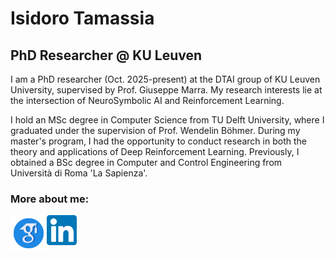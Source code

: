 # Isidoro Tamassia
## PhD Researcher @ KU Leuven

I am a PhD researcher (Oct. 2025-present) at the DTAI group of KU Leuven University, supervised by Prof. Giuseppe Marra. My research interests lie at the intersection of NeuroSymbolic AI and Reinforcement Learning. 

I hold an MSc degree in Computer Science from TU Delft University, where I graduated under the supervision of Prof. Wendelin Böhmer. During my master's program, I had the opportunity to conduct research in both the theory and applications of Deep Reinforcement Learning. Previously, I obtained a BSc degree in Computer and Control Engineering from Università di Roma 'La Sapienza'. 

### More about me:
[<img align="left" alt="Isidoro Tamassia | Google Scholar" width="58px" src="icons8-google-scholar.svg" />][scholar]
[<img align="left" alt="Isidoro Tamassia | LinkedIn" width="48px" src="linkedin-svgrepo-com.svg" />][linkedin]

[linkedin]: https://www.linkedin.com/in/isidoro-tamassia-803910250/
[scholar]: https://scholar.google.com/citations?hl=en&view_op=list_works&gmla=AH8HC4zST2p3mldkvZ3GCtyOVViB74lWonYwLudvaaD2yv70_idzQmJF_8lGEXylMXllHtBf4vAbrvoDfp4yiYGxDJp0&user=A4Clv8UAAAAJ

<!--
**TheEmotionalProgrammer/TheEmotionalProgrammer** is a ✨ _special_ ✨ repository because its `README.md` (this file) appears on your GitHub profile.

Here are some ideas to get you started:

- 🔭 I’m currently working on ...
- 🌱 I’m currently learning ...
- 👯 I’m looking to collaborate on ...
- 🤔 I’m looking for help with ...
- 💬 Ask me about ...
- 📫 How to reach me: ...
- 😄 Pronouns: ...
- ⚡ Fun fact: ...
-->
